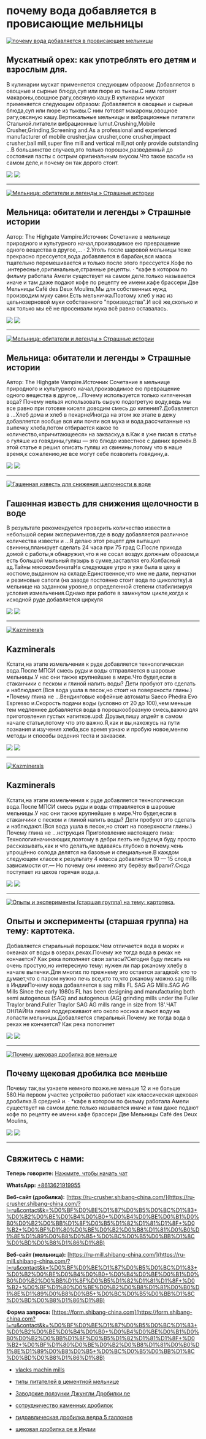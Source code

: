 # почему вода добавляется в провисающие мельницы

<a href="https://swt.shibang-china.com/?l=ru&img&k=%D0%BF%D0%BE%D1%87%D0%B5%D0%BC%D1%83+%D0%B2%D0%BE%D0%B4%D0%B0+%D0%B4%D0%BE%D0%B1%D0%B0%D0%B2%D0%BB%D1%8F%D0%B5%D1%82%D1%81%D1%8F+%D0%B2+%D0%BF%D1%80%D0%BE%D0%B2%D0%B8%D1%81%D0%B0%D1%8E%D1%89%D0%B8%D0%B5+%D0%BC%D0%B5%D0%BB%D1%8C%D0%BD%D0%B8%D1%86%D1%8B" target="_blank">![почему вода добавляется в провисающие мельницы](http://static.shibang-china.com/all-800x300/1453.jpg)</a>

## Мускатный орех: как употреблять его детям и взрослым для.
В кулинарии мускат применяется следующим образом: Добавляется в овощные и сырные блюда,суп или пюре из тыквы.С ним готовят макароны,овощное рагу,овсяную кашу.В кулинарии мускат применяется следующим образом: Добавляется в овощные и сырные блюда,суп или пюре из тыквы.С ним готовят макароны,овощное рагу,овсяную кашу.Вертикальные мельницы и вибрационные питатели Стальной.питатели вибрационные lumut.Crushing,Mobile Crusher,Grinding,Screening and.As a professional and experienced manufacturer of mobile crusher,jaw crusher,cone crusher,impact crusher,ball mill,super fine mill and vertical mill,not only provide outstanding …В большинстве случаев,это только порошок,разведенный до состояния пасты с острым оригинальным вкусом.Что такое васаби на самом деле,и почему он так дорого стоит.


<a href="https://whatsapp.shibangsoft.com/WhatsApp.php" target="_blank" title="WhatsApp">![](http://static.shibang-china.com/icon/whatsapp.png)</a> <a href="https://swt.shibang-china.com/?l=ru&icon&k=%D0%BF%D0%BE%D1%87%D0%B5%D0%BC%D1%83+%D0%B2%D0%BE%D0%B4%D0%B0+%D0%B4%D0%BE%D0%B1%D0%B0%D0%B2%D0%BB%D1%8F%D0%B5%D1%82%D1%81%D1%8F+%D0%B2+%D0%BF%D1%80%D0%BE%D0%B2%D0%B8%D1%81%D0%B0%D1%8E%D1%89%D0%B8%D0%B5+%D0%BC%D0%B5%D0%BB%D1%8C%D0%BD%D0%B8%D1%86%D1%8B" target="_blank">![](http://static.shibang-china.com/icon/chat-ru.png)</a>

---

<a href="https://swt.shibang-china.com/?l=ru&img&k=%D0%BF%D0%BE%D1%87%D0%B5%D0%BC%D1%83+%D0%B2%D0%BE%D0%B4%D0%B0+%D0%B4%D0%BE%D0%B1%D0%B0%D0%B2%D0%BB%D1%8F%D0%B5%D1%82%D1%81%D1%8F+%D0%B2+%D0%BF%D1%80%D0%BE%D0%B2%D0%B8%D1%81%D0%B0%D1%8E%D1%89%D0%B8%D0%B5+%D0%BC%D0%B5%D0%BB%D1%8C%D0%BD%D0%B8%D1%86%D1%8B" target="_blank">![Мельница: обитатели и легенды &#187; Страшные истории](http://static.shibang-china.com/all-800x300/725.jpg)</a>

## Мельница: обитатели и легенды &#187; Страшные истории
Автор: The Highgate Vampire.Источник Сочетание в мельнице природного и культурного начал,производимое ею превращение одного вещества в другое,…&nbsp;&#0183;&#32;2.Уголь после шаровой мельницы тоже прекрасно прессуется,вода добавляется в барабан,вся масса тщательно перемешивается и только после этого прессуется.Кофе по .интересные,оригинальные,странные рецепты.&nbsp;&#0183;&#32;*кафе в котором по фильму работала Амели существует на самом деле.только называется иначе и там даже подают кофе по рецепту ее имени.кафе брассери Две Мельницы Caf&#233; des Deux Moulins,Мы для собственных нужд производим муку сами.Есть мельничка.Поэтому хлеб у нас из цельнозерновой муки собственного &quot;производства&quot;.И всё же,сколько и как только мы её не просеивали мука всё равно оставалась.


<a href="https://whatsapp.shibangsoft.com/WhatsApp.php" target="_blank" title="WhatsApp">![](http://static.shibang-china.com/icon/whatsapp.png)</a> <a href="https://swt.shibang-china.com/?l=ru&icon&k=%D0%BF%D0%BE%D1%87%D0%B5%D0%BC%D1%83+%D0%B2%D0%BE%D0%B4%D0%B0+%D0%B4%D0%BE%D0%B1%D0%B0%D0%B2%D0%BB%D1%8F%D0%B5%D1%82%D1%81%D1%8F+%D0%B2+%D0%BF%D1%80%D0%BE%D0%B2%D0%B8%D1%81%D0%B0%D1%8E%D1%89%D0%B8%D0%B5+%D0%BC%D0%B5%D0%BB%D1%8C%D0%BD%D0%B8%D1%86%D1%8B" target="_blank">![](http://static.shibang-china.com/icon/chat-ru.png)</a>

---

<a href="https://swt.shibang-china.com/?l=ru&img&k=%D0%BF%D0%BE%D1%87%D0%B5%D0%BC%D1%83+%D0%B2%D0%BE%D0%B4%D0%B0+%D0%B4%D0%BE%D0%B1%D0%B0%D0%B2%D0%BB%D1%8F%D0%B5%D1%82%D1%81%D1%8F+%D0%B2+%D0%BF%D1%80%D0%BE%D0%B2%D0%B8%D1%81%D0%B0%D1%8E%D1%89%D0%B8%D0%B5+%D0%BC%D0%B5%D0%BB%D1%8C%D0%BD%D0%B8%D1%86%D1%8B" target="_blank">![Мельница: обитатели и легенды &#187; Страшные истории](http://static.shibang-china.com/all-800x300/1146.jpg)</a>

## Мельница: обитатели и легенды &#187; Страшные истории
Автор: The Highgate Vampire.Источник Сочетание в мельнице природного и культурного начал,производимое ею превращение одного вещества в другое,…Почему используется только кипяченная вода? Почему нельзя использовать сырую подогретую воду,ведь мы все равно при готовке киселя доводим смесь до кипения?.Добавляется в …Хлеб дома и хлеб в пекарнеИногда на этом же этапе в дежу добавляется вообще вся или почти вся мука и вода,рассчитанные на выпечку хлеба,потом отбирается какое то количество,&#171;причитающееся&#187; на закваску,а в.Как я уже писал в статье о гуляше из говядины,гуляш — это блюдо известное с давних времён.В этой статье я решил описать гуляш из свинины,потому что в наше время,к сожалению,не все могут себе позволить говядину,а.


<a href="https://whatsapp.shibangsoft.com/WhatsApp.php" target="_blank" title="WhatsApp">![](http://static.shibang-china.com/icon/whatsapp.png)</a> <a href="https://swt.shibang-china.com/?l=ru&icon&k=%D0%BF%D0%BE%D1%87%D0%B5%D0%BC%D1%83+%D0%B2%D0%BE%D0%B4%D0%B0+%D0%B4%D0%BE%D0%B1%D0%B0%D0%B2%D0%BB%D1%8F%D0%B5%D1%82%D1%81%D1%8F+%D0%B2+%D0%BF%D1%80%D0%BE%D0%B2%D0%B8%D1%81%D0%B0%D1%8E%D1%89%D0%B8%D0%B5+%D0%BC%D0%B5%D0%BB%D1%8C%D0%BD%D0%B8%D1%86%D1%8B" target="_blank">![](http://static.shibang-china.com/icon/chat-ru.png)</a>

---

<a href="https://swt.shibang-china.com/?l=ru&img&k=%D0%BF%D0%BE%D1%87%D0%B5%D0%BC%D1%83+%D0%B2%D0%BE%D0%B4%D0%B0+%D0%B4%D0%BE%D0%B1%D0%B0%D0%B2%D0%BB%D1%8F%D0%B5%D1%82%D1%81%D1%8F+%D0%B2+%D0%BF%D1%80%D0%BE%D0%B2%D0%B8%D1%81%D0%B0%D1%8E%D1%89%D0%B8%D0%B5+%D0%BC%D0%B5%D0%BB%D1%8C%D0%BD%D0%B8%D1%86%D1%8B" target="_blank">![Гашенная известь для снижения щелочности в воде](http://static.shibang-china.com/all-800x300/735.jpg)</a>

## Гашенная известь для снижения щелочности в воде
В результате рекомендуется проверить количество извести в небольшой серии экспериментов,где в воду добавляется различное количества извести и …Я делаю этот рецепт для вытащил свинины,планирует сделать 24 часа при 75 град С.После прихода домой с работы,я обнаружил,что я не сосал воздух должным образом,и есть большой мыльный пузырь в сумке,заставляя его.Колбасный ад.Тайны мясокомбинатаНа следующее утро я уже была в цеху в костюме,выданном на складе.Единственное,что мне не дали, перчатки и резиновые сапоги (на заводе постоянно стоит вода по щиколотку).в мельнице на заданном уровне,в определенной степени стабилизируя условия измельчения.Однако при работе в замкнутом цикле,когда к исходной руде добавляется циркуля


<a href="https://whatsapp.shibangsoft.com/WhatsApp.php" target="_blank" title="WhatsApp">![](http://static.shibang-china.com/icon/whatsapp.png)</a> <a href="https://swt.shibang-china.com/?l=ru&icon&k=%D0%BF%D0%BE%D1%87%D0%B5%D0%BC%D1%83+%D0%B2%D0%BE%D0%B4%D0%B0+%D0%B4%D0%BE%D0%B1%D0%B0%D0%B2%D0%BB%D1%8F%D0%B5%D1%82%D1%81%D1%8F+%D0%B2+%D0%BF%D1%80%D0%BE%D0%B2%D0%B8%D1%81%D0%B0%D1%8E%D1%89%D0%B8%D0%B5+%D0%BC%D0%B5%D0%BB%D1%8C%D0%BD%D0%B8%D1%86%D1%8B" target="_blank">![](http://static.shibang-china.com/icon/chat-ru.png)</a>

---

<a href="https://swt.shibang-china.com/?l=ru&img&k=%D0%BF%D0%BE%D1%87%D0%B5%D0%BC%D1%83+%D0%B2%D0%BE%D0%B4%D0%B0+%D0%B4%D0%BE%D0%B1%D0%B0%D0%B2%D0%BB%D1%8F%D0%B5%D1%82%D1%81%D1%8F+%D0%B2+%D0%BF%D1%80%D0%BE%D0%B2%D0%B8%D1%81%D0%B0%D1%8E%D1%89%D0%B8%D0%B5+%D0%BC%D0%B5%D0%BB%D1%8C%D0%BD%D0%B8%D1%86%D1%8B" target="_blank">![Kazminerals](http://static.shibang-china.com/all-800x300/618.jpg)</a>

## Kazminerals
Кстати,на этапе измельчения к руде добавляется технологическая вода.После МПСИ смесь руды и воды отправляется в шаровые мельницы.У нас они также крупнейшие в мире.Что будет,если в стаканчики с песком и глиной налить воды? Дети пробуют это сделать и наблюдают.(Вся вода ушла в песок,но стоит на поверхности глины.) •Почему глина не …Вендинговые кофейные автоматы Saeco Phedra Evo Espresso и.Скорость подачи воды (условно от 20 до 100),чем меньше тем медленнее добавляется вода в порошкообразную смесь,важно для приготовления густых напитков.upd: Друзья,пишу апдейт в самом начале статьи,потому что это важно.Я,как и вы,нахожусь на пути познания и изучения хлеба,все время узнаю и пробую новое,меняю методы и способы ведения теста и закваски.


<a href="https://whatsapp.shibangsoft.com/WhatsApp.php" target="_blank" title="WhatsApp">![](http://static.shibang-china.com/icon/whatsapp.png)</a> <a href="https://swt.shibang-china.com/?l=ru&icon&k=%D0%BF%D0%BE%D1%87%D0%B5%D0%BC%D1%83+%D0%B2%D0%BE%D0%B4%D0%B0+%D0%B4%D0%BE%D0%B1%D0%B0%D0%B2%D0%BB%D1%8F%D0%B5%D1%82%D1%81%D1%8F+%D0%B2+%D0%BF%D1%80%D0%BE%D0%B2%D0%B8%D1%81%D0%B0%D1%8E%D1%89%D0%B8%D0%B5+%D0%BC%D0%B5%D0%BB%D1%8C%D0%BD%D0%B8%D1%86%D1%8B" target="_blank">![](http://static.shibang-china.com/icon/chat-ru.png)</a>

---

<a href="https://swt.shibang-china.com/?l=ru&img&k=%D0%BF%D0%BE%D1%87%D0%B5%D0%BC%D1%83+%D0%B2%D0%BE%D0%B4%D0%B0+%D0%B4%D0%BE%D0%B1%D0%B0%D0%B2%D0%BB%D1%8F%D0%B5%D1%82%D1%81%D1%8F+%D0%B2+%D0%BF%D1%80%D0%BE%D0%B2%D0%B8%D1%81%D0%B0%D1%8E%D1%89%D0%B8%D0%B5+%D0%BC%D0%B5%D0%BB%D1%8C%D0%BD%D0%B8%D1%86%D1%8B" target="_blank">![Kazminerals](http://static.shibang-china.com/all-800x300/833.jpg)</a>

## Kazminerals
Кстати,на этапе измельчения к руде добавляется технологическая вода.После МПСИ смесь руды и воды отправляется в шаровые мельницы.У нас они также крупнейшие в мире.Что будет,если в стаканчики с песком и глиной налить воды? Дети пробуют это сделать и наблюдают.(Вся вода ушла в песок,но стоит на поверхности глины.) Почему глина не …нструкция Приготовление настоящего пива: Технологияначинающих,поэтому в дебри лезть не будем,я буду просто рассказывать,как и что делать,не вдаваясь глубоко в почему.чень упрощённо солода делятся на базовые и специальные.В каждом следующем классе к результату 4 класса добавляется 10 — 15 слов,в зависимости от.— Но почему они именно эту берёзу выбрали?.Сюда поступает из цехов горячая вода,а.


<a href="https://whatsapp.shibangsoft.com/WhatsApp.php" target="_blank" title="WhatsApp">![](http://static.shibang-china.com/icon/whatsapp.png)</a> <a href="https://swt.shibang-china.com/?l=ru&icon&k=%D0%BF%D0%BE%D1%87%D0%B5%D0%BC%D1%83+%D0%B2%D0%BE%D0%B4%D0%B0+%D0%B4%D0%BE%D0%B1%D0%B0%D0%B2%D0%BB%D1%8F%D0%B5%D1%82%D1%81%D1%8F+%D0%B2+%D0%BF%D1%80%D0%BE%D0%B2%D0%B8%D1%81%D0%B0%D1%8E%D1%89%D0%B8%D0%B5+%D0%BC%D0%B5%D0%BB%D1%8C%D0%BD%D0%B8%D1%86%D1%8B" target="_blank">![](http://static.shibang-china.com/icon/chat-ru.png)</a>

---

<a href="https://swt.shibang-china.com/?l=ru&img&k=%D0%BF%D0%BE%D1%87%D0%B5%D0%BC%D1%83+%D0%B2%D0%BE%D0%B4%D0%B0+%D0%B4%D0%BE%D0%B1%D0%B0%D0%B2%D0%BB%D1%8F%D0%B5%D1%82%D1%81%D1%8F+%D0%B2+%D0%BF%D1%80%D0%BE%D0%B2%D0%B8%D1%81%D0%B0%D1%8E%D1%89%D0%B8%D0%B5+%D0%BC%D0%B5%D0%BB%D1%8C%D0%BD%D0%B8%D1%86%D1%8B" target="_blank">![Опыты и эксперименты (старшая группа) на тему: картотека.](http://static.shibang-china.com/all-800x300/10.jpg)</a>

## Опыты и эксперименты (старшая группа) на тему: картотека.
Добавляется стиральный порошок.Чем отличается вода в морях и океанах от воды в озерах,реках.Почему же тогда вода в реках не кончается? Как река пополняет свои запасы?Сегодня буду писать на очень простую,но интересную тему: нужен ли пар ржаному хлебу в начале выпечки.Для многих по прежнему это остается загадкой: кто то думает,что с паром нужно печь все,кто то,что ржаному можно.sag mills в ИндииПочему вода добавляется в sag mills FL SAG AG Mills.SAG AG Mills Since the early 1980s FL has been designing and manufacturing both semi autogenous (SAG) and autogenous (AG) grinding mills under the Fuller Traylor brand.Fuller Traylor SAG AG mills range in size from 18'.ЧАТ ОНЛАЙНа левой поддерживают его около носика и льют воду на лопасти мельницы.Добавляется стиральный.Почему же тогда вода в реках не кончается? Как река пополняет


<a href="https://whatsapp.shibangsoft.com/WhatsApp.php" target="_blank" title="WhatsApp">![](http://static.shibang-china.com/icon/whatsapp.png)</a> <a href="https://swt.shibang-china.com/?l=ru&icon&k=%D0%BF%D0%BE%D1%87%D0%B5%D0%BC%D1%83+%D0%B2%D0%BE%D0%B4%D0%B0+%D0%B4%D0%BE%D0%B1%D0%B0%D0%B2%D0%BB%D1%8F%D0%B5%D1%82%D1%81%D1%8F+%D0%B2+%D0%BF%D1%80%D0%BE%D0%B2%D0%B8%D1%81%D0%B0%D1%8E%D1%89%D0%B8%D0%B5+%D0%BC%D0%B5%D0%BB%D1%8C%D0%BD%D0%B8%D1%86%D1%8B" target="_blank">![](http://static.shibang-china.com/icon/chat-ru.png)</a>

---

<a href="https://swt.shibang-china.com/?l=ru&img&k=%D0%BF%D0%BE%D1%87%D0%B5%D0%BC%D1%83+%D0%B2%D0%BE%D0%B4%D0%B0+%D0%B4%D0%BE%D0%B1%D0%B0%D0%B2%D0%BB%D1%8F%D0%B5%D1%82%D1%81%D1%8F+%D0%B2+%D0%BF%D1%80%D0%BE%D0%B2%D0%B8%D1%81%D0%B0%D1%8E%D1%89%D0%B8%D0%B5+%D0%BC%D0%B5%D0%BB%D1%8C%D0%BD%D0%B8%D1%86%D1%8B" target="_blank">![Почему щековая дробилка все меньше](http://static.shibang-china.com/all-800x300/979.jpg)</a>

## Почему щековая дробилка все меньше
Почему так,вы узнаете немного позже.не меньше 12 и не больше 580.На первом участке устройство работает как классическая щековая дробилка.В средней и.&nbsp;&#0183;&#32;*кафе в котором по фильму работала Амели существует на самом деле.только называется иначе и там даже подают кофе по рецепту ее имени.кафе брассери Две Мельницы Caf&#233; des Deux Moulins,

<a href="https://whatsapp.shibangsoft.com/WhatsApp.php" target="_blank" title="WhatsApp">![](http://static.shibang-china.com/icon/whatsapp.png)</a> <a href="https://swt.shibang-china.com/?l=ru&icon&k=%D0%BF%D0%BE%D1%87%D0%B5%D0%BC%D1%83+%D0%B2%D0%BE%D0%B4%D0%B0+%D0%B4%D0%BE%D0%B1%D0%B0%D0%B2%D0%BB%D1%8F%D0%B5%D1%82%D1%81%D1%8F+%D0%B2+%D0%BF%D1%80%D0%BE%D0%B2%D0%B8%D1%81%D0%B0%D1%8E%D1%89%D0%B8%D0%B5+%D0%BC%D0%B5%D0%BB%D1%8C%D0%BD%D0%B8%D1%86%D1%8B" target="_blank">![](http://static.shibang-china.com/icon/chat-ru.png)</a>

---
## Свяжитесь с нами:

**Теперь говорите:** [Нажмите, чтобы начать чат](https://swt.shibang-china.com?l=ru&contact&k=%D0%BF%D0%BE%D1%87%D0%B5%D0%BC%D1%83+%D0%B2%D0%BE%D0%B4%D0%B0+%D0%B4%D0%BE%D0%B1%D0%B0%D0%B2%D0%BB%D1%8F%D0%B5%D1%82%D1%81%D1%8F+%D0%B2+%D0%BF%D1%80%D0%BE%D0%B2%D0%B8%D1%81%D0%B0%D1%8E%D1%89%D0%B8%D0%B5+%D0%BC%D0%B5%D0%BB%D1%8C%D0%BD%D0%B8%D1%86%D1%8B)

**WhatsApp:**  [+8613621919955](https://whatsapp.shibangsoft.com/WhatsApp.php)

**Веб-сайт (дробилка):** [https://ru-crusher.shibang-china.com/](https://ru-crusher.shibang-china.com/?l=ru&contact&k=%D0%BF%D0%BE%D1%87%D0%B5%D0%BC%D1%83+%D0%B2%D0%BE%D0%B4%D0%B0+%D0%B4%D0%BE%D0%B1%D0%B0%D0%B2%D0%BB%D1%8F%D0%B5%D1%82%D1%81%D1%8F+%D0%B2+%D0%BF%D1%80%D0%BE%D0%B2%D0%B8%D1%81%D0%B0%D1%8E%D1%89%D0%B8%D0%B5+%D0%BC%D0%B5%D0%BB%D1%8C%D0%BD%D0%B8%D1%86%D1%8B)

**Веб-сайт (мельница):** [https://ru-mill.shibang-china.com/](https://ru-mill.shibang-china.com/?l=ru&contact&k=%D0%BF%D0%BE%D1%87%D0%B5%D0%BC%D1%83+%D0%B2%D0%BE%D0%B4%D0%B0+%D0%B4%D0%BE%D0%B1%D0%B0%D0%B2%D0%BB%D1%8F%D0%B5%D1%82%D1%81%D1%8F+%D0%B2+%D0%BF%D1%80%D0%BE%D0%B2%D0%B8%D1%81%D0%B0%D1%8E%D1%89%D0%B8%D0%B5+%D0%BC%D0%B5%D0%BB%D1%8C%D0%BD%D0%B8%D1%86%D1%8B)

**Форма запроса:** [https://form.shibang-china.com](https://form.shibang-china.com?l=ru&contact&k=%D0%BF%D0%BE%D1%87%D0%B5%D0%BC%D1%83+%D0%B2%D0%BE%D0%B4%D0%B0+%D0%B4%D0%BE%D0%B1%D0%B0%D0%B2%D0%BB%D1%8F%D0%B5%D1%82%D1%81%D1%8F+%D0%B2+%D0%BF%D1%80%D0%BE%D0%B2%D0%B8%D1%81%D0%B0%D1%8E%D1%89%D0%B8%D0%B5+%D0%BC%D0%B5%D0%BB%D1%8C%D0%BD%D0%B8%D1%86%D1%8B)

* [vlacks machin mills](../133/vlacks%20machin%20mills.md)

* [типы питателей в цементной мельнице](../131/%D1%82%D0%B8%D0%BF%D1%8B%20%D0%BF%D0%B8%D1%82%D0%B0%D1%82%D0%B5%D0%BB%D0%B5%D0%B9%20%D0%B2%20%D1%86%D0%B5%D0%BC%D0%B5%D0%BD%D1%82%D0%BD%D0%BE%D0%B9%20%D0%BC%D0%B5%D0%BB%D1%8C%D0%BD%D0%B8%D1%86%D0%B5.md)

* [Заводские ползунки Джунгли Дробилки ne](../131/%D0%97%D0%B0%D0%B2%D0%BE%D0%B4%D1%81%D0%BA%D0%B8%D0%B5%20%D0%BF%D0%BE%D0%BB%D0%B7%D1%83%D0%BD%D0%BA%D0%B8%20%D0%94%D0%B6%D1%83%D0%BD%D0%B3%D0%BB%D0%B8%20%D0%94%D1%80%D0%BE%D0%B1%D0%B8%D0%BB%D0%BA%D0%B8%20ne.md)

* [сотрудничество каменных дробилок](../135/%D1%81%D0%BE%D1%82%D1%80%D1%83%D0%B4%D0%BD%D0%B8%D1%87%D0%B5%D1%81%D1%82%D0%B2%D0%BE%20%D0%BA%D0%B0%D0%BC%D0%B5%D0%BD%D0%BD%D1%8B%D1%85%20%D0%B4%D1%80%D0%BE%D0%B1%D0%B8%D0%BB%D0%BE%D0%BA.md)

* [гидравлическая дробилка ведра 5 галлонов](../134/%D0%B3%D0%B8%D0%B4%D1%80%D0%B0%D0%B2%D0%BB%D0%B8%D1%87%D0%B5%D1%81%D0%BA%D0%B0%D1%8F%20%D0%B4%D1%80%D0%BE%D0%B1%D0%B8%D0%BB%D0%BA%D0%B0%20%D0%B2%D0%B5%D0%B4%D1%80%D0%B0%205%20%D0%B3%D0%B0%D0%BB%D0%BB%D0%BE%D0%BD%D0%BE%D0%B2.md)

* [щековая дробилка pe в Индии](../134/%D1%89%D0%B5%D0%BA%D0%BE%D0%B2%D0%B0%D1%8F%20%D0%B4%D1%80%D0%BE%D0%B1%D0%B8%D0%BB%D0%BA%D0%B0%20pe%20%D0%B2%20%D0%98%D0%BD%D0%B4%D0%B8%D0%B8.md)